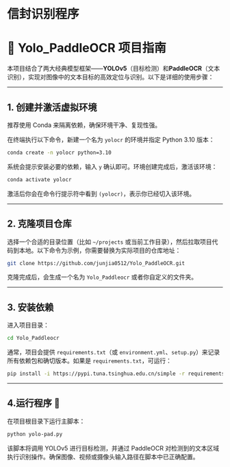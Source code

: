 # 信封识别程序

# 🎯 Yolo_PaddleOCR 项目指南

本项目结合了两大经典模型框架——**YOLOv5**（目标检测）和**PaddleOCR**（文本识别），实现对图像中的文本目标的高效定位与识别。以下是详细的使用步骤：

---

## 1. 创建并激活虚拟环境

推荐使用 Conda 来隔离依赖，确保环境干净、复现性强。

在终端执行以下命令，新建一个名为 `yolocr` 的环境并指定 Python 3.10 版本：

```bash
conda create -n yolocr python=3.10
```

系统会提示安装必要的依赖，输入 `y` 确认即可。环境创建完成后，激活该环境：

```bash
conda activate yolocr
```

激活后你会在命令行提示符中看到 `(yolocr)`，表示你已经切入该环境。

---

## 2. 克隆项目仓库

选择一个合适的目录位置（比如 `~/projects` 或当前工作目录），然后拉取项目代码到本地。以下命令为示例，你需要替换为实际项目的仓库地址：

```bash
git clone https://github.com/junjia0512/Yolo_PaddleOCR.git
```

克隆完成后，会生成一个名为 `Yolo_Paddleocr` 或者你自定义的文件夹。

---

## 3. 安装依赖

进入项目目录：

```bash
cd Yolo_Paddleocr
```

通常，项目会提供 `requirements.txt`（或 `environment.yml`、`setup.py`）来记录所有依赖包和确切版本。如果是 `requirements.txt`，可运行：

```bash
pip install -i https://pypi.tuna.tsinghua.edu.cn/simple -r requirements.txt
```

---

## 4.运行程序 🚀

在项目根目录下运行主脚本：

```bash
python yolo-pad.py
```

该脚本将调用 YOLOv5 进行目标检测，并通过 PaddleOCR 对检测到的文本区域执行识别操作。确保图像、视频或摄像头输入路径在脚本中已正确配置。

